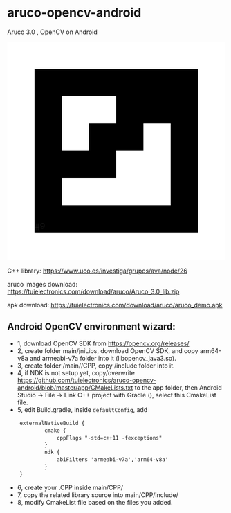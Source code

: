 # aruco-opencv-android
Aruco 3.0 , OpenCV on Android

![aruco image](/aruco_mip_16h3_00009.png)

C++ library: https://www.uco.es/investiga/grupos/ava/node/26

aruco images download: https://tuielectronics.com/download/aruco/Aruco_3.0_lib.zip

apk download: https://tuielectronics.com/download/aruco/aruco_demo.apk

## Android OpenCV environment wizard:
* 1, download OpenCV SDK from https://opencv.org/releases/
* 2, create folder main/jniLibs, download OpenCV SDK, and copy arm64-v8a and armeabi-v7a folder into it (libopencv_java3.so).
* 3, create folder /main//CPP, copy /include folder into it.
* 4, if NDK is not setup yet, copy/overwrite https://github.com/tuielectronics/aruco-opencv-android/blob/master/app/CMakeLists.txt to the app folder, then Android Studio -> File -> Link C++ project with Gradle (), select this CmakeList file.
* 5, edit Build.gradle, inside `defaultConfig`, add 
``` xml
    externalNativeBuild {
            cmake {
                cppFlags "-std=c++11 -fexceptions"
            }
            ndk {
                abiFilters 'armeabi-v7a','arm64-v8a'
            }
    }
``` 
* 6, create your .CPP inside main/CPP/
* 7, copy the related library source into main/CPP/include/
* 8, modify CmakeList file based on the files you added.
